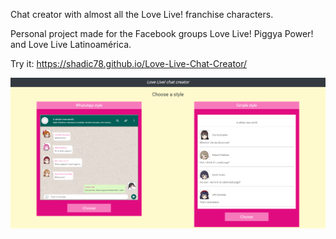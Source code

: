 Chat creator with almost all the Love Live! franchise characters.

Personal project made for the Facebook groups Love Live! Piggya Power! and Love Live Latinoamérica.

Try it: https://shadic78.github.io/Love-Live-Chat-Creator/

![](img/ScreenReadme.png)
